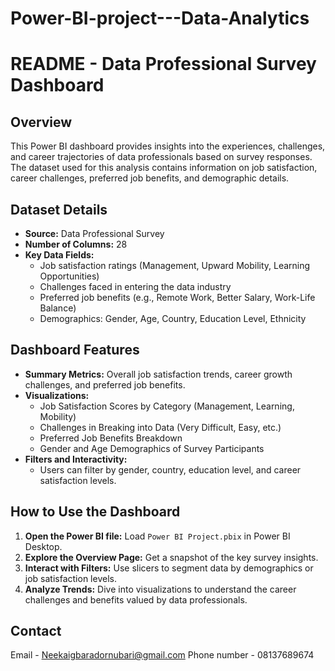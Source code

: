 # Power-BI-project---Data-Analytics
# README - Data Professional Survey Dashboard

## Overview
This Power BI dashboard provides insights into the experiences, challenges, and career trajectories of data professionals based on survey responses. The dataset used for this analysis contains information on job satisfaction, career challenges, preferred job benefits, and demographic details.

## Dataset Details
- **Source:** Data Professional Survey
- **Number of Columns:** 28
- **Key Data Fields:**
  - Job satisfaction ratings (Management, Upward Mobility, Learning Opportunities)
  - Challenges faced in entering the data industry
  - Preferred job benefits (e.g., Remote Work, Better Salary, Work-Life Balance)
  - Demographics: Gender, Age, Country, Education Level, Ethnicity

## Dashboard Features
- **Summary Metrics:** Overall job satisfaction trends, career growth challenges, and preferred job benefits.
- **Visualizations:**
  - Job Satisfaction Scores by Category (Management, Learning, Mobility)
  - Challenges in Breaking into Data (Very Difficult, Easy, etc.)
  - Preferred Job Benefits Breakdown
  - Gender and Age Demographics of Survey Participants
- **Filters and Interactivity:**
  - Users can filter by gender, country, education level, and career satisfaction levels.
  
## How to Use the Dashboard
1. **Open the Power BI file:** Load `Power BI Project.pbix` in Power BI Desktop.
2. **Explore the Overview Page:** Get a snapshot of the key survey insights.
3. **Interact with Filters:** Use slicers to segment data by demographics or job satisfaction levels.
4. **Analyze Trends:** Dive into visualizations to understand the career challenges and benefits valued by data professionals.

## Contact
Email - Neekaigbaradornubari@gmail.com
Phone number - 08137689674
